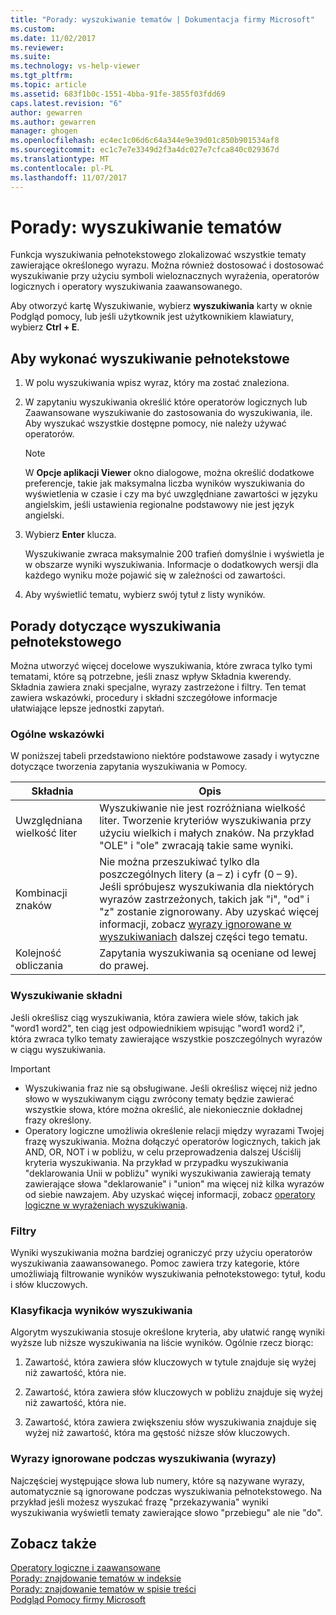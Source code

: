 ```yaml
---
title: "Porady: wyszukiwanie tematów | Dokumentacja firmy Microsoft"
ms.custom: 
ms.date: 11/02/2017
ms.reviewer: 
ms.suite: 
ms.technology: vs-help-viewer
ms.tgt_pltfrm: 
ms.topic: article
ms.assetid: 683f1b0c-1551-4bba-91fe-3855f03fdd69
caps.latest.revision: "6"
author: gewarren
ms.author: gewarren
manager: ghogen
ms.openlocfilehash: ec4ec1c06d6c64a344e9e39d01c850b901534af8
ms.sourcegitcommit: ec1c7e7e3349d2f3a4dc027e7cfca840c029367d
ms.translationtype: MT
ms.contentlocale: pl-PL
ms.lasthandoff: 11/07/2017
---
```

# <a name="how-to-search-for-topics"></a>Porady: wyszukiwanie tematów
Funkcja wyszukiwania pełnotekstowego zlokalizować wszystkie tematy zawierające określonego wyrazu. Można również dostosować i dostosować wyszukiwanie przy użyciu symboli wieloznacznych wyrażenia, operatorów logicznych i operatory wyszukiwania zaawansowanego.  
  
Aby otworzyć kartę Wyszukiwanie, wybierz **wyszukiwania** karty w oknie Podgląd pomocy, lub jeśli użytkownik jest użytkownikiem klawiatury, wybierz **Ctrl + E**.  
  
## <a name="to-perform-a-full-text-search"></a>Aby wykonać wyszukiwanie pełnotekstowe 
1.  W polu wyszukiwania wpisz wyraz, który ma zostać znaleziona.  
  
2.  W zapytaniu wyszukiwania określić które operatorów logicznych lub Zaawansowane wyszukiwanie do zastosowania do wyszukiwania, ile. Aby wyszukać wszystkie dostępne pomocy, nie należy używać operatorów.  
  
    > [!NOTE]
    >  W **Opcje aplikacji Viewer** okno dialogowe, można określić dodatkowe preferencje, takie jak maksymalna liczba wyników wyszukiwania do wyświetlenia w czasie i czy ma być uwzględniane zawartości w języku angielskim, jeśli ustawienia regionalne podstawowy nie jest język angielski.  
  
3.  Wybierz **Enter** klucza.  
  
     Wyszukiwanie zwraca maksymalnie 200 trafień domyślnie i wyświetla je w obszarze wyniki wyszukiwania. Informacje o dodatkowych wersji dla każdego wyniku może pojawić się w zależności od zawartości.  
  
4.  Aby wyświetlić tematu, wybierz swój tytuł z listy wyników.

## <a name="full-text-search-tips"></a>Porady dotyczące wyszukiwania pełnotekstowego
Można utworzyć więcej docelowe wyszukiwania, które zwraca tylko tymi tematami, które są potrzebne, jeśli znasz wpływ Składnia kwerendy. Składnia zawiera znaki specjalne, wyrazy zastrzeżone i filtry. Ten temat zawiera wskazówki, procedury i składni szczegółowe informacje ułatwiające lepsze jednostki zapytań.
  
### <a name="general-guidelines"></a>Ogólne wskazówki  
W poniższej tabeli przedstawiono niektóre podstawowe zasady i wytyczne dotyczące tworzenia zapytania wyszukiwania w Pomocy.  
  
|Składnia|Opis|  
|------------|-----------------|  
|Uwzględniana wielkość liter|Wyszukiwanie nie jest rozróżniana wielkość liter. Tworzenie kryteriów wyszukiwania przy użyciu wielkich i małych znaków. Na przykład "OLE" i "ole" zwracają takie same wyniki.|  
|Kombinacji znaków|Nie można przeszukiwać tylko dla poszczególnych litery (a – z) i cyfr (0 – 9). Jeśli spróbujesz wyszukiwania dla niektórych wyrazów zastrzeżonych, takich jak "i", "od" i "z" zostanie zignorowany. Aby uzyskać więcej informacji, zobacz [wyrazy ignorowane w wyszukiwaniach](#stopwords) dalszej części tego tematu.|  
|Kolejność obliczania|Zapytania wyszukiwania są oceniane od lewej do prawej.|  
  
### <a name="search-syntax"></a>Wyszukiwanie składni  
Jeśli określisz ciąg wyszukiwania, która zawiera wiele słów, takich jak "word1 word2", ten ciąg jest odpowiednikiem wpisując "word1 word2 i", która zwraca tylko tematy zawierające wszystkie poszczególnych wyrazów w ciągu wyszukiwania.  
  
> [!IMPORTANT]
> - Wyszukiwania fraz nie są obsługiwane. Jeśli określisz więcej niż jedno słowo w wyszukiwanym ciągu zwrócony tematy będzie zawierać wszystkie słowa, które można określić, ale niekoniecznie dokładnej frazy określony.  
> - Operatory logiczne umożliwia określenie relacji między wyrazami Twojej frazę wyszukiwania. Można dołączyć operatorów logicznych, takich jak AND, OR, NOT i w pobliżu, w celu przeprowadzenia dalszej Uściślij kryteria wyszukiwania. Na przykład w przypadku wyszukiwania "deklarowania Unii w pobliżu" wyniki wyszukiwania zawierają tematy zawierające słowa "deklarowanie" i "union" ma więcej niż kilka wyrazów od siebie nawzajem. Aby uzyskać więcej informacji, zobacz [operatory logiczne w wyrażeniach wyszukiwania](../ide/logical-operators-in-search-expressions.md).  
  
### <a name="filters"></a>Filtry  
Wyniki wyszukiwania można bardziej ograniczyć przy użyciu operatorów wyszukiwania zaawansowanego. Pomoc zawiera trzy kategorie, które umożliwiają filtrowanie wyników wyszukiwania pełnotekstowego: tytuł, kodu i słów kluczowych.
  
### <a name="ranking-of-search-results"></a>Klasyfikacja wyników wyszukiwania  
Algorytm wyszukiwania stosuje określone kryteria, aby ułatwić rangę wyniki wyższe lub niższe wyszukiwania na liście wyników. Ogólnie rzecz biorąc:  
  
1.  Zawartość, która zawiera słów kluczowych w tytule znajduje się wyżej niż zawartość, która nie.  
  
2.  Zawartość, która zawiera słów kluczowych w pobliżu znajduje się wyżej niż zawartość, która nie.  
  
3.  Zawartość, która zawiera zwiększeniu słów wyszukiwania znajduje się wyżej niż zawartość, która ma gęstość niższe słów kluczowych.  
  
### <a name="stopwords">Wyrazy ignorowane podczas wyszukiwania (wyrazy)</a>
Najczęściej występujące słowa lub numery, które są nazywane wyrazy, automatycznie są ignorowane podczas wyszukiwania pełnotekstowego. Na przykład jeśli możesz wyszukać frazę "przekazywania" wyniki wyszukiwania wyświetli tematy zawierające słowo "przebiegu" ale nie "do".  
  
## <a name="see-also"></a>Zobacz także
[Operatory logiczne i zaawansowane](../ide/logical-operators-in-search-expressions.md)  
[Porady: znajdowanie tematów w indeksie](../ide/how-to-find-topics-in-the-index.md)  
[Porady: znajdowanie tematów w spisie treści](../ide/how-to-find-topics-in-the-table-of-contents.md)  
[Podgląd Pomocy firmy Microsoft](../ide/microsoft-help-viewer.md)
